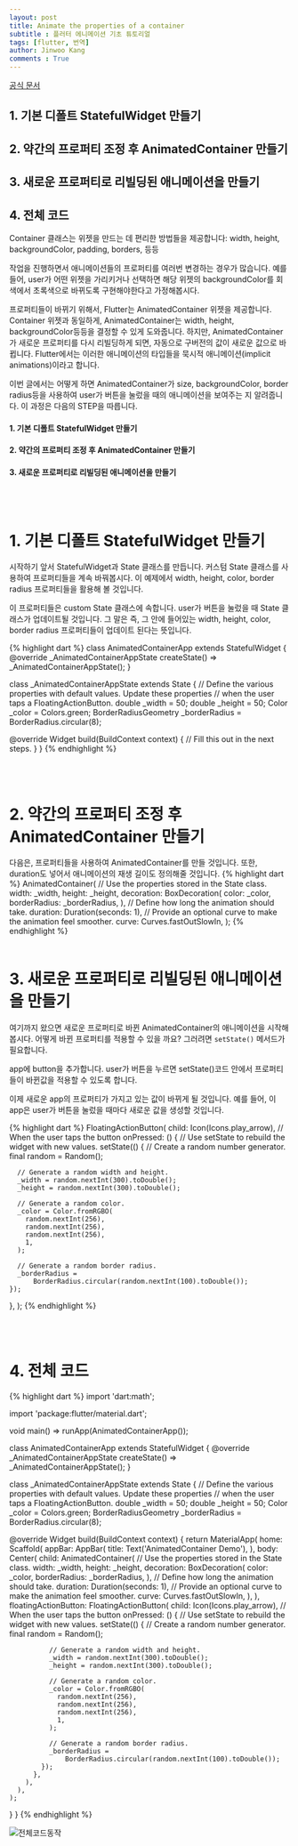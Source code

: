 ```yaml
---
layout: post
title: Animate the properties of a container
subtitle : 플러터 에니메이션 기초 튜토리얼
tags: [flutter, 번역]
author: Jinwoo Kang
comments : True
---
```

[공식 문서](https://flutter-ko.dev/docs/cookbook/animation/animated-container)

<h2>1. 기본 디폴트 StatefulWidget 만들기</h2>
<h2>2. 약간의 프로퍼티 조정 후 AnimatedContainer 만들기</h2>
<h2>3. 새로운 프로퍼티로 리빌딩된 애니메이션을 만들기</h2>
<h2>4. 전체 코드</h2>

Container 클래스는 위젯을 만드는 데 편리한 방법들을 제공합니다: width, height, backgroundColor, padding, borders, 등등

작업을 진행하면서 애니메이션들의 프로퍼티를 여러번 변경하는 경우가 많습니다. 예를 들어, user가 어떤 위젯을 가리키거나 선택하면 해당 위젯의 backgroundColor를 회색에서 초록색으로 바뀌도록 구현해야한다고 가정해봅시다.

프로퍼티들이 바뀌기 위해서, Flutter는 AnimatedContainer 위젯을 제공합니다. Container 위젯과 동일하게, AnimatedContainer는 width, height, backgroundColor등등을 결정할 수 있게 도와줍니다. 하지만, AnimatedContainer가 새로운 프로퍼티를 다시 리빌딩하게 되면, 자동으로 구버전의 값이 새로운 값으로 바뀝니다. Flutter에서는 이러한 애니메이션의 타입들을 묵시적 애니메이션(implicit animations)이라고 합니다.

이번 글에서는 어떻게 하면 AnimatedContainer가 size, backgroundColor, border radius등을 사용하여 user가 버튼을 눌렀을 때의 애니메이션을 보여주는 지 알려줍니다. 이 과정은 다음의 STEP을 따릅니다.

<h4>1. 기본 디폴트 StatefulWidget 만들기</h4>
<h4>2. 약간의 프로퍼티 조정 후 AnimatedContainer 만들기</h4>
<h4>3. 새로운 프로퍼티로 리빌딩된 애니메이션을 만들기</h4>
<br>
<br>
<h1> 1. 기본 디폴트 StatefulWidget 만들기 </h1>

시작하기 앞서 StatefulWidget과 State 클래스를 만듭니다. 커스텀 State 클래스를 사용하여 프로퍼티들을 계속 바꿔봅시다. 이 예제에서 width, height, color, border radius 프로퍼티들을 활용해 볼 것입니다.

이 프로퍼티들은 custom State 클래스에 속합니다. user가 버튼을 눌렀을 때 State 클래스가 업데이트될 것입니다. 그 말은 즉, 그 안에 들어있는 width, height, color, border radius 프로퍼티들이 업데이트 된다는 뜻입니다.

{% highlight dart %}
class AnimatedContainerApp extends StatefulWidget {
  @override
  _AnimatedContainerAppState createState() => _AnimatedContainerAppState();
}

class _AnimatedContainerAppState extends State<AnimatedContainerApp> {
  // Define the various properties with default values. Update these properties
  // when the user taps a FloatingActionButton.
  double _width = 50;
  double _height = 50;
  Color _color = Colors.green;
  BorderRadiusGeometry _borderRadius = BorderRadius.circular(8);

  @override
  Widget build(BuildContext context) {
    // Fill this out in the next steps.
  }
}
{% endhighlight %}

<br>
<br>
<h1>2. 약간의 프로퍼티 조정 후 AnimatedContainer 만들기</h1>
다음은, 프로퍼티들을 사용하여 AnimatedContainer를 만들 것입니다. 또한, duration도 넣어서 애니메이션의 재생 길이도 정의해줄 것입니다.
{% highlight dart %}
AnimatedContainer(
  // Use the properties stored in the State class.
  width: _width,
  height: _height,
  decoration: BoxDecoration(
    color: _color,
    borderRadius: _borderRadius,
  ),
  // Define how long the animation should take.
  duration: Duration(seconds: 1),
  // Provide an optional curve to make the animation feel smoother.
  curve: Curves.fastOutSlowIn,
);
{% endhighlight %}

<br>
<br>
<h1>3. 새로운 프로퍼티로 리빌딩된 애니메이션을 만들기</h1>

여기까지 왔으면 새로운 프로퍼티로 바뀐 AnimatedContainer의 애니메이션을 시작해봅시다. 어떻게 바뀐 프로퍼티를 적용할 수 있을 까요? 그러려면 `setState()` 메서드가 필요합니다.

app에 button을 추가합니다. user가 버튼을 누르면 setState()코드 안에서 프로퍼티들이 바뀐값을 적용할 수 있도록 합니다.

이제 새로운 app의 프로퍼티가 가지고 있는 값이 바뀌게 될 것입니다. 예를 들어, 이 app은 user가 버튼을 눌렀을 때마다 새로운 값을 생성할 것입니다.

{% highlight dart %}
FloatingActionButton(
  child: Icon(Icons.play_arrow),
  // When the user taps the button
  onPressed: () {
    // Use setState to rebuild the widget with new values.
    setState(() {
      // Create a random number generator.
      final random = Random();

      // Generate a random width and height.
      _width = random.nextInt(300).toDouble();
      _height = random.nextInt(300).toDouble();

      // Generate a random color.
      _color = Color.fromRGBO(
        random.nextInt(256),
        random.nextInt(256),
        random.nextInt(256),
        1,
      );

      // Generate a random border radius.
      _borderRadius =
          BorderRadius.circular(random.nextInt(100).toDouble());
    });
  },
);
{% endhighlight %}

<br>
<br>
<h1>4. 전체 코드</h1>
{% highlight dart %}
import 'dart:math';

import 'package:flutter/material.dart';

void main() => runApp(AnimatedContainerApp());

class AnimatedContainerApp extends StatefulWidget {
  @override
  _AnimatedContainerAppState createState() => _AnimatedContainerAppState();
}

class _AnimatedContainerAppState extends State<AnimatedContainerApp> {
  // Define the various properties with default values. Update these properties
  // when the user taps a FloatingActionButton.
  double _width = 50;
  double _height = 50;
  Color _color = Colors.green;
  BorderRadiusGeometry _borderRadius = BorderRadius.circular(8);

  @override
  Widget build(BuildContext context) {
    return MaterialApp(
      home: Scaffold(
        appBar: AppBar(
          title: Text('AnimatedContainer Demo'),
        ),
        body: Center(
          child: AnimatedContainer(
            // Use the properties stored in the State class.
            width: _width,
            height: _height,
            decoration: BoxDecoration(
              color: _color,
              borderRadius: _borderRadius,
            ),
            // Define how long the animation should take.
            duration: Duration(seconds: 1),
            // Provide an optional curve to make the animation feel smoother.
            curve: Curves.fastOutSlowIn,
          ),
        ),
        floatingActionButton: FloatingActionButton(
          child: Icon(Icons.play_arrow),
          // When the user taps the button
          onPressed: () {
            // Use setState to rebuild the widget with new values.
            setState(() {
              // Create a random number generator.
              final random = Random();

              // Generate a random width and height.
              _width = random.nextInt(300).toDouble();
              _height = random.nextInt(300).toDouble();

              // Generate a random color.
              _color = Color.fromRGBO(
                random.nextInt(256),
                random.nextInt(256),
                random.nextInt(256),
                1,
              );

              // Generate a random border radius.
              _borderRadius =
                  BorderRadius.circular(random.nextInt(100).toDouble());
            });
          },
        ),
      ),
    );
  }
}
{% endhighlight %}

![전체코드동작](https://flutter-ko.dev/images/cookbook/animated-container.gif)